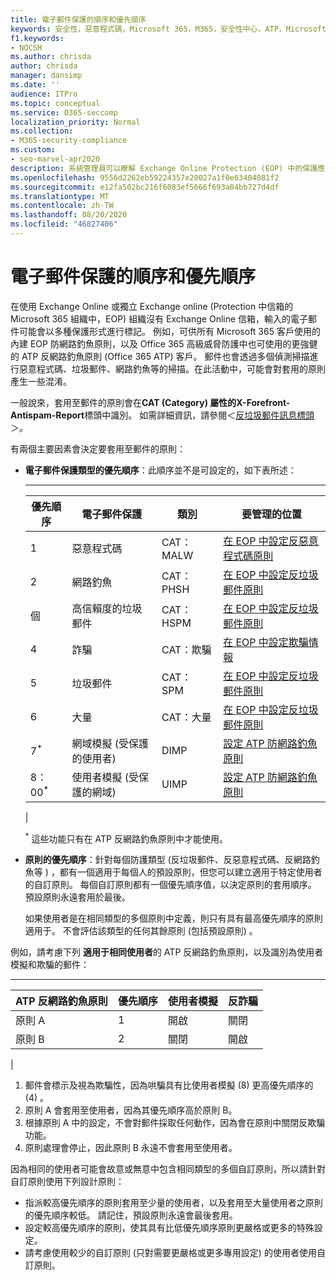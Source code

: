 ```yaml
---
title: 電子郵件保護的順序和優先順序
keywords: 安全性，惡意程式碼，Microsoft 365，M365，安全性中心，ATP，Microsoft Defender ATP，Office 365 ATP，Azure ATP
f1.keywords:
- NOCSH
ms.author: chrisda
author: chrisda
manager: dansimp
ms.date: ''
audience: ITPro
ms.topic: conceptual
ms.service: O365-seccomp
localization_priority: Normal
ms.collection:
- M365-security-compliance
ms.custom:
- seo-marvel-apr2020
description: 系統管理員可以瞭解 Exchange Online Protection (EOP) 中的保護應用程式順序，以及保護原則中的優先順序值如何決定所套用的原則。
ms.openlocfilehash: 9556d2262eb59224357e20027a1f0e63404081f2
ms.sourcegitcommit: e12fa502bc216f6083ef5666f693a04bb727d4df
ms.translationtype: MT
ms.contentlocale: zh-TW
ms.lasthandoff: 08/20/2020
ms.locfileid: "46827406"
---
```

# <a name="order-and-precedence-of-email-protection"></a>電子郵件保護的順序和優先順序

在使用 Exchange Online 或獨立 Exchange online (Protection 中信箱的 Microsoft 365 組織中，EOP) 組織沒有 Exchange Online 信箱，輸入的電子郵件可能會以多種保護形式進行標記。 例如，可供所有 Microsoft 365 客戶使用的內建 EOP 防網路釣魚原則，以及 Office 365 高級威脅防護中也可使用的更強健的 ATP 反網路釣魚原則 (Office 365 ATP) 客戶。 郵件也會透過多個偵測掃描進行惡意程式碼、垃圾郵件、網路釣魚等的掃描。在此活動中，可能會對套用的原則產生一些混淆。

一般說來，套用至郵件的原則會在**CAT (Category) **屬性的**X-Forefront-Antispam-Report**標頭中識別。 如需詳細資訊，請參閱＜[反垃圾郵件訊息標頭](anti-spam-message-headers.md)＞。

有兩個主要因素會決定要套用至郵件的原則：

- **電子郵件保護類型的優先順序**：此順序並不是可設定的，如下表所述：

  ****

  |優先順序|電子郵件保護|類別|要管理的位置|
  |---|---|---|---|
  |1|惡意程式碼|CAT： MALW|[在 EOP 中設定反惡意程式碼原則](configure-anti-malware-policies.md)|
  |2|網路釣魚|CAT： PHSH|[在 EOP 中設定反垃圾郵件原則](configure-your-spam-filter-policies.md)|
  |個|高信賴度的垃圾郵件|CAT： HSPM|[在 EOP 中設定反垃圾郵件原則](configure-your-spam-filter-policies.md)|
  |4 |詐騙|CAT：欺騙|[在 EOP 中設定欺騙情報](learn-about-spoof-intelligence.md)|
  |5 |垃圾郵件|CAT： SPM|[在 EOP 中設定反垃圾郵件原則](configure-your-spam-filter-policies.md)|
  |6 |大量|CAT：大量|[在 EOP 中設定反垃圾郵件原則](configure-your-spam-filter-policies.md)|
  |7<sup>\*</sup>|網域模擬 (受保護的使用者) |DIMP|[設定 ATP 防網路釣魚原則](configure-atp-anti-phishing-policies.md)|
  |8：00<sup>\*</sup>|使用者模擬 (受保護的網域) |UIMP|[設定 ATP 防網路釣魚原則](configure-atp-anti-phishing-policies.md)|
  |

  <sup>\*</sup> 這些功能只有在 ATP 反網路釣魚原則中才能使用。

- **原則的優先順序**：針對每個防護類型 (反垃圾郵件、反惡意程式碼、反網路釣魚等 ) ，都有一個適用于每個人的預設原則，但您可以建立適用于特定使用者的自訂原則。 每個自訂原則都有一個優先順序值，以決定原則的套用順序。 預設原則永遠套用於最後。

  如果使用者是在相同類型的多個原則中定義，則只有具有最高優先順序的原則適用于。 不會評估該類型的任何其餘原則 (包括預設原則) 。

例如，請考慮下列 **適用于相同使用者**的 ATP 反網路釣魚原則，以及識別為使用者模擬和欺騙的郵件：

  ****

  |ATP 反網路釣魚原則|優先順序|使用者模擬|反詐騙|
  |---|---|---|---|
  |原則 A|1|開啟|關閉|
  |原則 B|2|關閉|開啟|
  |

1. 郵件會標示及視為欺騙性，因為哄騙具有比使用者模擬 (8) 更高優先順序的 (4) 。
2. 原則 A 會套用至使用者，因為其優先順序高於原則 B。
3. 根據原則 A 中的設定，不會對郵件採取任何動作，因為會在原則中關閉反欺騙功能。
4. 原則處理會停止，因此原則 B 永遠不會套用至使用者。

因為相同的使用者可能會故意或無意中包含相同類型的多個自訂原則，所以請針對自訂原則使用下列設計原則：

- 指派較高優先順序的原則套用至少量的使用者，以及套用至大量使用者之原則的優先順序較低。 請記住，預設原則永遠會最後套用。
- 設定較高優先順序的原則，使其具有比低優先順序原則更嚴格或更多的特殊設定。
- 請考慮使用較少的自訂原則 (只對需要更嚴格或更多專用設定) 的使用者使用自訂原則。
